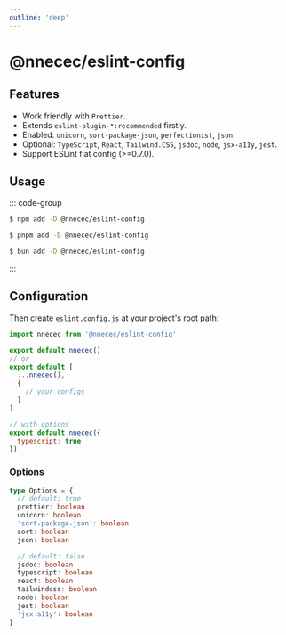 ```yaml
---
outline: 'deep'
---
```


# @nnecec/eslint-config

## Features

- Work friendly with `Prettier`.
- Extends `eslint-plugin-*:recommended` firstly.
- Enabled: `unicorn`, `sort-package-json`, `perfectionist`, `json`.
- Optional: `TypeScript`, `React`, `Tailwind.CSS`, `jsdoc`, `node`, `jsx-a11y`, `jest`.
- Support ESLint flat config (\>=0.7.0).

## Usage

::: code-group

```sh [npm]
$ npm add -D @nnecec/eslint-config
```

```sh [pnpm]
$ pnpm add -D @nnecec/eslint-config
```

```sh [bun]
$ bun add -D @nnecec/eslint-config
```

:::

## Configuration

Then create `eslint.config.js` at your project's root path:

```js
import nnecec from '@nnecec/eslint-config'

export default nnecec()
// or
export default [
  ...nnecec(),
  {
    // your configs
  }
]

// with options
export default nnecec({
  typescript: true
})
```

### Options

```ts
type Options = {
  // default: true
  prettier: boolean
  unicorn: boolean
  'sort-package-json': boolean
  sort: boolean
  json: boolean

  // default: false
  jsdoc: boolean
  typescript: boolean
  react: boolean
  tailwindcss: boolean
  node: boolean
  jest: boolean
  'jsx-a11y': boolean
}
```
